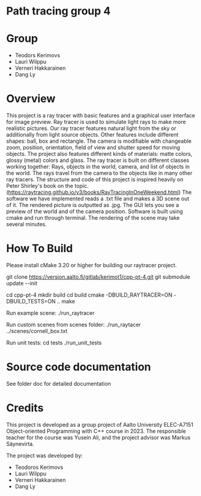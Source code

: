# Path tracing group 4

# Group
- Teodors Kerimovs
- Lauri Wilppu
- Verneri Hakkarainen
- Dang Ly

# Overview
This project is a ray tracer with basic features and a graphical user interface for image preview. Ray tracer is used to simulate light rays to make more realistic pictures. Our ray tracer features natural light from the sky or additionally from light source objects. Other features include different shapes: ball, box and rectangle. The camera is modifiable with changeable zoom, position, orientation, field of view and shutter speed for moving objects. The project also features different kinds of materials: matte colors, glossy (metal) colors and glass.
  The ray tracer is built on different classes working together: Rays, objects in the world, camera, and list of objects in the world. The rays travel from the camera to the objects like in many other ray tracers. The structure and code of this project is inspired heavily on Peter Shirley's book on the topic. (https://raytracing.github.io/v3/books/RayTracingInOneWeekend.html)
  The software we have implemented reads a .txt file and makes a 3D scene out of it. The rendered picture is outputted as .jpg. The GUI lets you see a preview of the world and of the camera position. Software is built using cmake and run through terminal. The rendering of the scene may take several minutes.

# How To Build

Please install cMake 3.20 or higher for building our raytracer project.

git clone https://version.aalto.fi/gitlab/kerimot1/cpp-pt-4.git
git submodule update --init

cd cpp-pt-4
mkdir build
cd build
cmake -DBUILD_RAYTRACER=ON -DBUILD_TESTS=ON ..
make

Run example scene:
./run_raytracer

Run custom scenes from scenes folder:
./run_raytacer ../scenes/cornell_box.txt

Run unit tests:
cd tests
./run_unit_tests

# Source code documentation
See folder doc for detailed documentation

# Credits
This project is developed as a group project of Aalto University ELEC-A7151 Object-oriented Programming with C++ course in 2023. The responsible teacher for the course was Yusein Ali, and the project advisor was Markus Säynevirta.

The project was developed by:
- Teodoros Kerimovs
- Lauri Wilppu
- Verneri Hakkarainen
- Dang Ly
